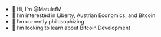 - 👋 Hi, I’m @MatulefM
- 👀 I’m interested in Liberty, Austrian Economics, and Bitcoin
- 🌱 I’m currently philosophizing
- 💞️ I’m looking to learn about Bitcoin Development

<!---
MatulefM/MatulefM is a ✨ special ✨ repository because its `README.md` (this file) appears on your GitHub profile.
You can click the Preview link to take a look at your changes.
--->

